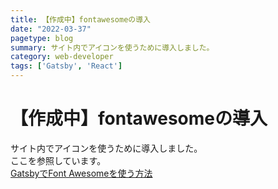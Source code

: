 ```yaml
---
title: 【作成中】fontawesomeの導入
date: "2022-03-37"
pagetype: blog
summary: サイト内でアイコンを使うために導入しました。
category: web-developer
tags: ['Gatsby', 'React']
---
```


# 【作成中】fontawesomeの導入

サイト内でアイコンを使うために導入しました。  
ここを参照しています。  
[GatsbyでFont Awesomeを使う方法](https://dezanari.com/gatsby-fontawesome/)  

